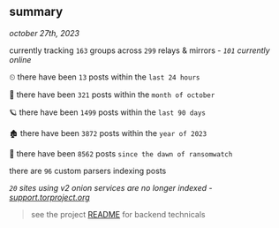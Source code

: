 
## summary
_october 27th, 2023_

currently tracking `163` groups across `299` relays & mirrors - _`101` currently online_

⏲ there have been `13` posts within the `last 24 hours`

🦈 there have been `321` posts within the `month of october`

🪐 there have been `1499` posts within the `last 90 days`

🏚 there have been `3872` posts within the `year of 2023`

🦕 there have been `8562` posts `since the dawn of ransomwatch`

there are `96` custom parsers indexing posts

_`20` sites using v2 onion services are no longer indexed - [support.torproject.org](https://support.torproject.org/onionservices/v2-deprecation/)_

> see the project [README](https://github.com/joshhighet/ransomwatch#ransomwatch--) for backend technicals
